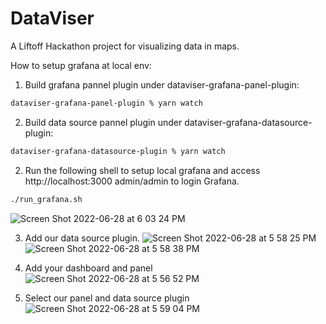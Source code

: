 # DataViser

A Liftoff Hackathon project for visualizing data in maps.

How to setup grafana at local env:

1. Build grafana pannel plugin under dataviser-grafana-panel-plugin:
```sh
dataviser-grafana-panel-plugin % yarn watch
```

2. Build data source pannel plugin under dataviser-grafana-datasource-plugin:
```sh
dataviser-grafana-datasource-plugin % yarn watch
```

2. Run the following shell to setup local grafana and access http://localhost:3000 admin/admin to login Grafana.
```sh
./run_grafana.sh
```
![Screen Shot 2022-06-28 at 6 03 24 PM](https://user-images.githubusercontent.com/87627586/176152722-a7760fc0-b461-49b4-9663-45f47e87140a.png)


3. Add our data source plugin.
![Screen Shot 2022-06-28 at 5 58 25 PM](https://user-images.githubusercontent.com/87627586/176153121-394db6cd-af99-4095-8882-661ab3a332c0.png)
![Screen Shot 2022-06-28 at 5 58 38 PM](https://user-images.githubusercontent.com/87627586/176153289-a7902fe7-8351-4a9c-9453-fa4e110a5d8d.png)

4. Add your dashboard and panel
![Screen Shot 2022-06-28 at 5 56 52 PM](https://user-images.githubusercontent.com/87627586/176153445-277ec390-09da-40dd-a757-d28cfaa8b2da.png)

5. Select our panel and data source plugin 
![Screen Shot 2022-06-28 at 5 59 04 PM](https://user-images.githubusercontent.com/87627586/176153981-64d95d90-f39c-4ba0-9ffb-b903fbdbeb91.png)
